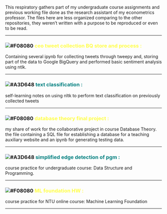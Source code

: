 This respiratory gathers part of my undergraduate course assignments and previous working file done as the research assistant of my econometrics professor. The files here are less organized comparing to the other repositories, they weren’t written with a purpose to be reproduced or even to be read.

---
 
### ![#F08080](http://via.placeholder.com/15/FFFE48/000000?text=+) <span style="color:#FFFE48">**ceo tweet collection BQ store and process :**</span> 

Containing several ipynb for collecting tweets through tweepy and, storing part of the data to Google BigQuery and performed basic sentiment analysis using ntlk.

---

### ![#A3D648](http://via.placeholder.com/15/008080/000000?text=+) <span style="color:teal">**text classification :**</span>  
self-learning notes on using nltk to perform text classification on previously collected tweets


---
 
### ![#F08080](http://via.placeholder.com/15/FFFE48/000000?text=+) <span style="color:#FFFE48">**database theory final project :**</span> 

my share of work for the collaborative project in course Database Theory. the file containing a SQL file for establishing a database for a teaching auxiliary website and an ipynb for generating testing data.

---

### ![#A3D648](http://via.placeholder.com/15/008080/000000?text=+) <span style="color:teal">**simplified edge detection of pgm :**</span>  
course practice for undergraduate course: Data Structure and Programming.


--- 
### ![#F08080](http://via.placeholder.com/15/FFFE48/000000?text=+) <span style="color:#FFFE48">**ML foundation HW :**</span> 

course practice for NTU online course: Machine Learning Foundation

---
